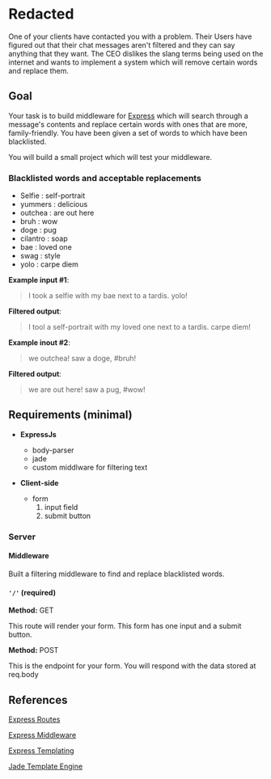 # Redacted

One of your clients have contacted you with a problem. Their Users have figured out that their chat messages aren't filtered and they can say anything that they want. The CEO dislikes the slang terms being used on the internet and wants to implement a system which will remove certain words and replace them.

## Goal
Your task is to build middleware for [Express](http://expressjs.com/4x/api.html) which will search through a message's contents and replace certain words with ones that are more, family-friendly. You have been given a set of words to which have been blacklisted.

You will build a small project which will test your middleware.

### Blacklisted words and acceptable replacements
- Selfie : self-portrait
- yummers : delicious
- outchea : are out here
- bruh : wow
- doge : pug
- cilantro : soap
- bae : loved one
- swag : style
- yolo : carpe diem

**Example input #1**:
> I took a selfie with my bae next to a tardis. yolo!

**Filtered output**:
> I tool a self-portrait with my loved one next to a tardis. carpe diem!

**Example inout #2**:
> we outchea! saw a doge, #bruh!

**Filtered output**:
> we are out here! saw a pug, #wow!

## Requirements (minimal)
- **ExpressJs**
	- body-parser
	- jade
	- custom middlware for filtering text
	
- **Client-side**
	- form
		1. input field
		2. submit button

### Server

#### Middleware
Built a filtering middleware to find and replace blacklisted words.

#### `'/'` (required)
**Method:** GET

This route will render your form. This form has one input and a submit button.

**Method:** POST

This is the endpoint for your form. You will respond with the data stored at req.body


## References
[Express Routes](http://expressjs.com/guide/routing.html#express-router)

[Express Middleware](http://expressjs.com/guide/using-middleware.html)

[Express Templating](http://expressjs.com/guide/using-template-engines.html)

[Jade Template Engine](http://jade-lang.com/)



